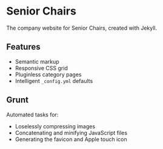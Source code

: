 # Senior Chairs
The company website for Senior Chairs, created with Jekyll.

## Features
- Semantic markup
- Responsive CSS grid
- Pluginless category pages
- Intelligent `_config.yml` defaults

## Grunt
Automated tasks for:
- Loselessly compressing images
- Concatenating and minifying JavaScript files
- Generating the favicon and Apple touch icon